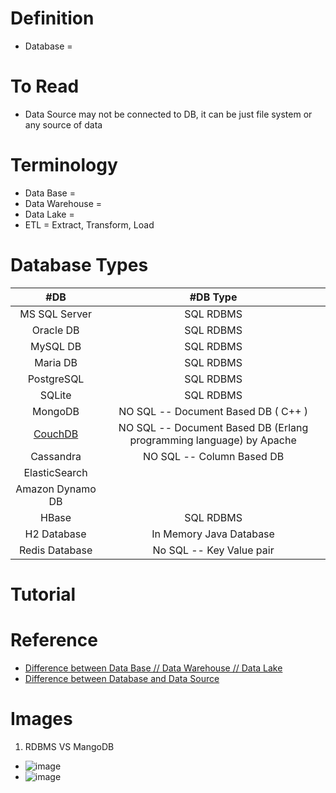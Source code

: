 # Definition
* Database =

# To Read
* Data Source may not be connected to DB, it can be just file system or any source of data

# Terminology
* Data Base =
* Data Warehouse = 
* Data Lake = 
* ETL = Extract, Transform, Load

# Database Types
| #DB | #DB Type | 
| :---: | :---: | 
| MS SQL Server  | SQL RDBMS |
| Oracle DB   | SQL RDBMS |
| MySQL DB   | SQL RDBMS |
| Maria DB  | SQL RDBMS |
| PostgreSQL   | SQL RDBMS |
| SQLite  | SQL RDBMS |
| MongoDB   | NO SQL -- Document Based DB ( C++ )  | 
| [CouchDB](https://www.javatpoint.com/couchdb-tutorial)   | NO SQL -- Document Based DB (Erlang programming language) by Apache  | 
| Cassandra  | NO SQL -- Column Based DB  | 
| ElasticSearch  |  | 
| Amazon Dynamo DB   |  | 
| HBase  | SQL RDBMS | 
| H2 Database   | In Memory Java Database  | 
| Redis Database | No SQL -- Key Value pair |

# Tutorial

# Reference
* [Difference between Data Base // Data Warehouse // Data Lake](https://www.youtube.com/watch?v=WgIbvkyY4mI)
* [Difference between Database and Data Source](https://stackoverflow.com/questions/3698044/difference-between-database-and-data-source#:~:text=A%20data%20source%20is%20simply,provide%20data%20to%20your%20programs.)

# Images
1. RDBMS VS MangoDB
* ![image](https://user-images.githubusercontent.com/7721150/167446876-b5830400-b14a-43b8-a42b-7dbc81dfd1d3.png)
* ![image](https://user-images.githubusercontent.com/7721150/167462156-2f2b1731-1a43-4eda-9fb6-f0e26ffa5834.png)



